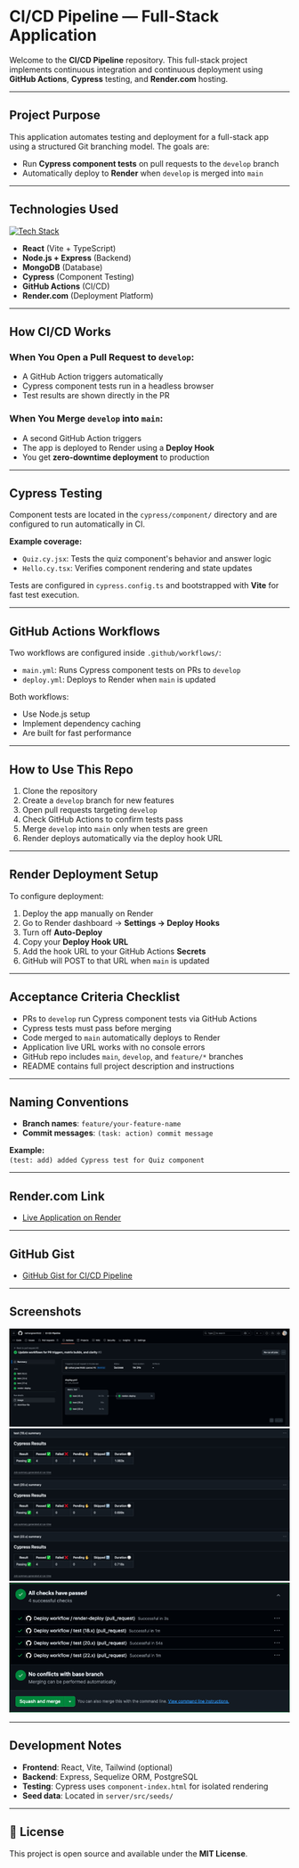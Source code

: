 # CI/CD Pipeline — Full-Stack Application

Welcome to the **CI/CD Pipeline** repository. This full-stack project implements continuous integration and continuous deployment using **GitHub Actions**, **Cypress** testing, and **Render.com** hosting.

---

## Project Purpose

This application automates testing and deployment for a full-stack app using a structured Git branching model. The goals are:

- Run **Cypress component tests** on pull requests to the `develop` branch
- Automatically deploy to **Render** when `develop` is merged into `main`

---

## Technologies Used

[![Tech Stack](https://skillicons.dev/icons?i=mongodb,express,react,nodejs,cypress,github)](https://skillicons.dev)

- **React** (Vite + TypeScript)
- **Node.js + Express** (Backend)
- **MongoDB** (Database)
- **Cypress** (Component Testing)
- **GitHub Actions** (CI/CD)
- **Render.com** (Deployment Platform)

---

## How CI/CD Works

### When You Open a Pull Request to `develop`:
- A GitHub Action triggers automatically
- Cypress component tests run in a headless browser
- Test results are shown directly in the PR

### When You Merge `develop` into `main`:
- A second GitHub Action triggers
- The app is deployed to Render using a **Deploy Hook**
- You get **zero-downtime deployment** to production

---

## Cypress Testing

Component tests are located in the `cypress/component/` directory and are configured to run automatically in CI.

**Example coverage:**
- `Quiz.cy.jsx`: Tests the quiz component's behavior and answer logic
- `Hello.cy.tsx`: Verifies component rendering and state updates

Tests are configured in `cypress.config.ts` and bootstrapped with **Vite** for fast test execution.

---

## GitHub Actions Workflows

Two workflows are configured inside `.github/workflows/`:

- `main.yml`: Runs Cypress component tests on PRs to `develop`
- `deploy.yml`: Deploys to Render when `main` is updated

Both workflows:
- Use Node.js setup
- Implement dependency caching
- Are built for fast performance

---

## How to Use This Repo

1. Clone the repository
2. Create a `develop` branch for new features
3. Open pull requests targeting `develop`
4. Check GitHub Actions to confirm tests pass
5. Merge `develop` into `main` only when tests are green
6. Render deploys automatically via the deploy hook URL

---

## Render Deployment Setup

To configure deployment:

1. Deploy the app manually on Render
2. Go to Render dashboard → **Settings → Deploy Hooks**
3. Turn off **Auto-Deploy**
4. Copy your **Deploy Hook URL**
5. Add the hook URL to your GitHub Actions **Secrets**
6. GitHub will POST to that URL when `main` is updated

---

## Acceptance Criteria Checklist

- PRs to `develop` run Cypress component tests via GitHub Actions
- Cypress tests must pass before merging
- Code merged to `main` automatically deploys to Render
- Application live URL works with no console errors
- GitHub repo includes `main`, `develop`, and `feature/*` branches
- README contains full project description and instructions

---

## Naming Conventions

- **Branch names**: `feature/your-feature-name`
- **Commit messages**: `(task: action) commit message`

**Example:**  
`(test: add) added Cypress test for Quiz component`

---

## Render.com Link

- [Live Application on Render](https://ci-cd-pipeline-q88d.onrender.com/)

---

## GitHub Gist
- [GitHub Gist for CI/CD Pipeline](https://gist.github.com/nathangreen1632/7e9b705fcd4709c64728ef2fe30c94f5)

---

## Screenshots

![Header](client/src/assets/header.png)
![Body](client/src/assets/body.png)
![Squash & Merge](client/src/assets/squash_merge.png)

---

## Development Notes

- **Frontend**: React, Vite, Tailwind (optional)
- **Backend**: Express, Sequelize ORM, PostgreSQL
- **Testing**: Cypress uses `component-index.html` for isolated rendering
- **Seed data**: Located in `server/src/seeds/`

---

## 📄 License

This project is open source and available under the **MIT License**.
